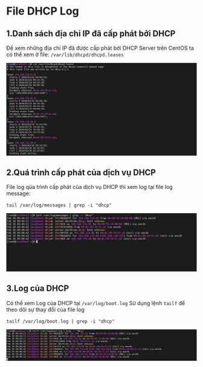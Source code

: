 # File DHCP Log

## 1.Danh sách địa chỉ IP đã cấp phát bởi DHCP

Để xem những địa chỉ IP đã được cấp phát bởi DHCP Server trên CentOS ta có thể xem ở file: `/var/lib/dhcpd/dhcpd.leases`

![alt text](../imgs/35.png)


## 2.Quá trình cấp phát của dịch vụ DHCP

File log qúa trình cấp phát của dịch vụ DHCP thì xem log tại file log message:

```
tail /var/log/messages | grep -i "dhcp"
```
![alt text](../imgs/36.png)


## 3.Log của DHCP

Có thể xem Log của DHCP tại `/var/log/boot.log`
Sử dụng lệnh `tailf` để theo dõi sự thay đổi của file log

```
tailf /var/log/boot.log | grep -i "dhcp"
```
![alt text](../imgs/37.png)
